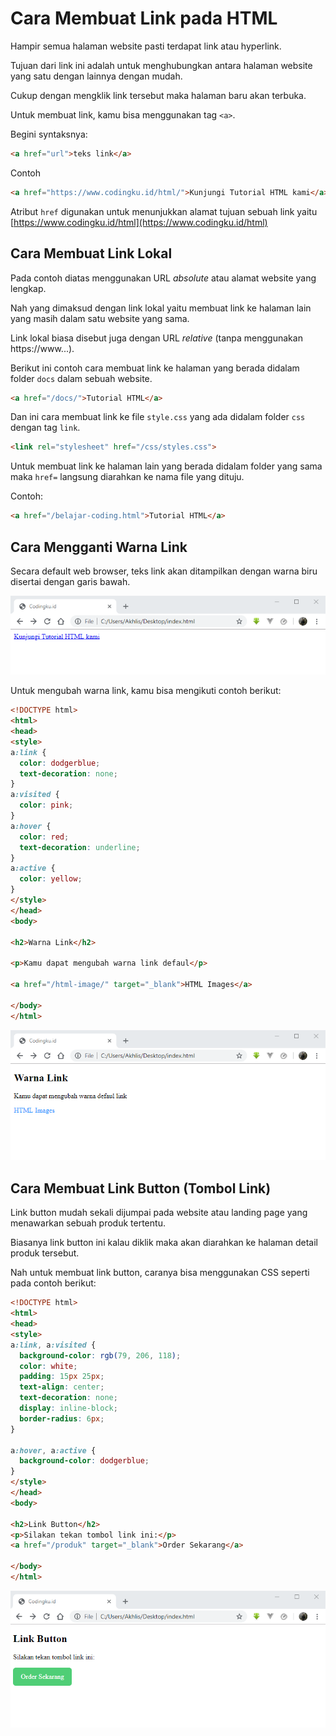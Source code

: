 # Cara Membuat Link pada HTML

Hampir semua halaman website pasti terdapat link atau hyperlink.

Tujuan dari link ini adalah untuk menghubungkan antara halaman website yang satu dengan lainnya dengan mudah.

Cukup dengan mengklik link tersebut maka halaman baru akan terbuka.

Untuk membuat link, kamu bisa menggunakan tag `<a>`.

Begini syntaksnya:

```html
<a href="url">teks link</a>
```

Contoh

```html
<a href="https://www.codingku.id/html/">Kunjungi Tutorial HTML kami</a>
```

Atribut `href` digunakan untuk menunjukkan alamat tujuan sebuah link yaitu [https://www.codingku.id/html](https://www.codingku.id/html)

## Cara Membuat Link Lokal

Pada contoh diatas menggunakan URL _absolute_ atau alamat website yang lengkap.

Nah yang dimaksud dengan link lokal yaitu membuat link ke halaman lain yang masih dalam satu website yang sama.

Link lokal biasa disebut juga dengan URL _relative_ (tanpa menggunakan https://www...).

Berikut ini contoh cara membuat link ke halaman yang berada didalam folder `docs` dalam sebuah website.

```html
<a href="/docs/">Tutorial HTML</a>
```

Dan ini cara membuat link ke file `style.css` yang ada didalam folder `css` dengan tag `link`.

```html
<link rel="stylesheet" href="/css/styles.css">
```

Untuk membuat link ke halaman lain yang berada didalam folder yang sama maka `href=` langsung diarahkan ke nama file yang dituju.

Contoh:

```html
<a href="/belajar-coding.html">Tutorial HTML</a>
```

## Cara Mengganti Warna Link

Secara default web browser, teks link akan ditampilkan dengan warna biru disertai dengan garis bawah.

![warna link secara default](./images/link-color.png)

Untuk mengubah warna link, kamu bisa mengikuti contoh berikut:

```html
<!DOCTYPE html>
<html>
<head>
<style>
a:link {
  color: dodgerblue;
  text-decoration: none;
}
a:visited {
  color: pink;
}
a:hover {
  color: red;
  text-decoration: underline;
}
a:active {
  color: yellow;
}
</style>
</head>
<body>

<h2>Warna Link</h2>

<p>Kamu dapat mengubah warna link defaul</p>

<a href="/html-image/" target="_blank">HTML Images</a> 

</body>
</html>
```

![warna link secara default](./images/link-color-blue.png)

## Cara Membuat Link Button (Tombol Link)

Link button mudah sekali dijumpai pada website atau landing page yang menawarkan sebuah produk tertentu.

Biasanya link button ini kalau diklik maka akan diarahkan ke halaman detail produk tersebut.

Nah untuk membuat link button, caranya bisa menggunakan CSS seperti pada contoh berikut:

```html
<!DOCTYPE html>
<html>
<head>
<style>
a:link, a:visited {
  background-color: rgb(79, 206, 118);
  color: white;
  padding: 15px 25px;
  text-align: center;
  text-decoration: none;
  display: inline-block;
  border-radius: 6px;
}

a:hover, a:active {
  background-color: dodgerblue;
}
</style>
</head>
<body>

<h2>Link Button</h2>
<p>Silakan tekan tombol link ini:</p>
<a href="/produk" target="_blank">Order Sekarang</a>

</body>
</html>
```

![cara membuat link button](./images/link-button.png)
